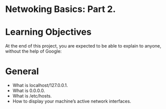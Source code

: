 # Netwoking Basics: Part 2.

# Learning Objectives

At the end of this project, you are expected to be able to explain to anyone, without the help of Google:

# General

* What is localhost/127.0.0.1.
* What is 0.0.0.0.
* What is /etc/hosts.
* How to display your machine’s active network interfaces.

